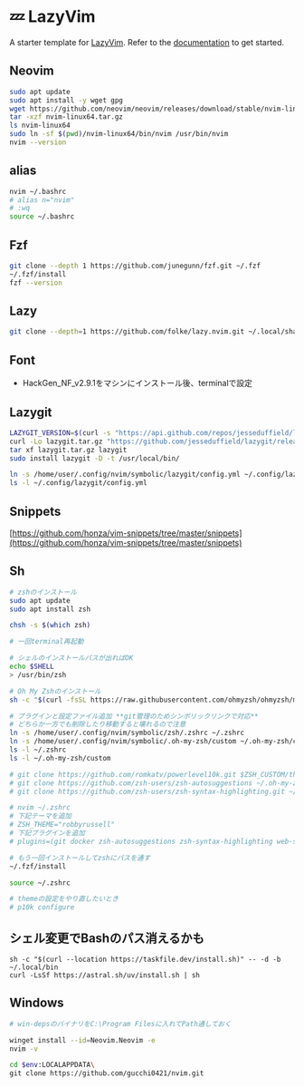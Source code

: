 # 💤 LazyVim

A starter template for [LazyVim](https://github.com/LazyVim/LazyVim).
Refer to the [documentation](https://lazyvim.github.io/installation) to get started.

## Neovim
```sh
sudo apt update
sudo apt install -y wget gpg
wget https://github.com/neovim/neovim/releases/download/stable/nvim-linux64.tar.gz
tar -xzf nvim-linux64.tar.gz
ls nvim-linux64
sudo ln -sf $(pwd)/nvim-linux64/bin/nvim /usr/bin/nvim
nvim --version
```

## alias
```sh
nvim ~/.bashrc
# alias n="nvim"
# :wq
source ~/.bashrc
```

## Fzf
```sh
git clone --depth 1 https://github.com/junegunn/fzf.git ~/.fzf
~/.fzf/install
fzf --version
```

## Lazy
```sh
git clone --depth=1 https://github.com/folke/lazy.nvim.git ~/.local/share/nvim/lazy/lazy.nvim
```

## Font
- HackGen_NF_v2.9.1をマシンにインストール後、terminalで設定


## Lazygit
```sh
LAZYGIT_VERSION=$(curl -s "https://api.github.com/repos/jesseduffield/lazygit/releases/latest" | \grep -Po '"tag_name": *"v\K[^"]*')
curl -Lo lazygit.tar.gz "https://github.com/jesseduffield/lazygit/releases/download/v${LAZYGIT_VERSION}/lazygit_${LAZYGIT_VERSION}_Linux_x86_64.tar.gz"
tar xf lazygit.tar.gz lazygit
sudo install lazygit -D -t /usr/local/bin/

ln -s /home/user/.config/nvim/symbolic/lazygit/config.yml ~/.config/lazygit/config.yml
ls -l ~/.config/lazygit/config.yml
```

## Snippets

[https://github.com/honza/vim-snippets/tree/master/snippets](https://github.com/honza/vim-snippets/tree/master/snippets)


## Sh
```sh
# zshのインストール
sudo apt update
sudo apt install zsh

chsh -s $(which zsh)

# 一回terminal再起動

# シェルのインストールパスが出ればOK
echo $SHELL
> /usr/bin/zsh

# Oh My Zshのインストール
sh -c "$(curl -fsSL https://raw.githubusercontent.com/ohmyzsh/ohmyzsh/master/tools/install.sh)"

# プラグインと設定ファイル追加 **git管理のためシンボリックリンクで対応**
# どちらか一方でも削除したり移動すると壊れるので注意
ln -s /home/user/.config/nvim/symbolic/zsh/.zshrc ~/.zshrc
ln -s /home/user/.config/nvim/symbolic/.oh-my-zsh/custom ~/.oh-my-zsh/custom
ls -l ~/.zshrc
ls -l ~/.oh-my-zsh/custom

# git clone https://github.com/romkatv/powerlevel10k.git $ZSH_CUSTOM/themes/powerlevel10k
# git clone https://github.com/zsh-users/zsh-autosuggestions ~/.oh-my-zsh/custom/plugins/zsh-autosuggestions
# git clone https://github.com/zsh-users/zsh-syntax-highlighting.git ~/.oh-my-zsh/custom/plugins/zsh-syntax-highlighting

# nvim ~/.zshrc
# 下記テーマを追加
# ZSH_THEME="robbyrussell"
# 下記プラグインを追加
# plugins=(git docker zsh-autosuggestions zsh-syntax-highlighting web-search)

# もう一回インストールしてzshにパスを通す
~/.fzf/install

source ~/.zshrc

# themeの設定をやり直したいとき
# p10k configure
```

## シェル変更でBashのパス消えるかも
```
sh -c "$(curl --location https://taskfile.dev/install.sh)" -- -d -b ~/.local/bin
curl -LsSf https://astral.sh/uv/install.sh | sh
```

##  Windows
```sh
# win-depsのバイナリをC:\Program Filesに入れてPath通しておく

winget install --id=Neovim.Neovim -e
nvim -v

cd $env:LOCALAPPDATA\
git clone https://github.com/gucchi0421/nvim.git
```